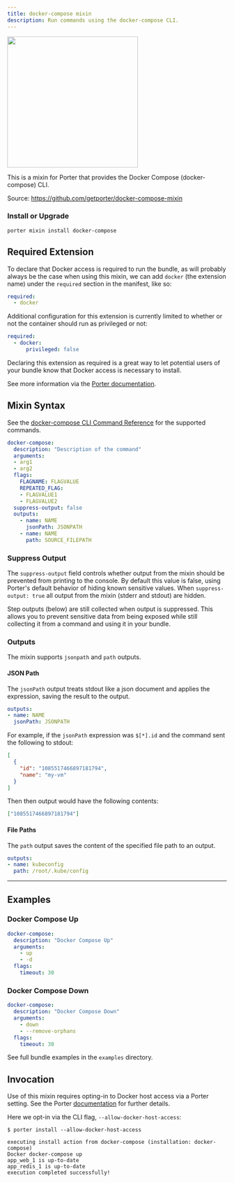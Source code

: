 ```yaml
---
title: docker-compose mixin
description: Run commands using the docker-compose CLI.
---
```


<img src="/images/mixins/docker-compose.png" class="mixin-logo" style="width: 300px"/>

This is a mixin for Porter that provides the Docker Compose (docker-compose) CLI.

Source: https://github.com/getporter/docker-compose-mixin

### Install or Upgrade
```
porter mixin install docker-compose
```

## Required Extension

To declare that Docker access is required to run the bundle, as will probably
always be the case when using this mixin, we can add `docker` (the extension name)
under the `required` section in the manifest, like so:

```yaml
required:
  - docker
```

Additional configuration for this extension is currently limited to whether or
not the container should run as privileged or not:

```yaml
required:
  - docker:
      privileged: false
```

Declaring this extension as required is a great way to let potential users of
your bundle know that Docker access is necessary to install.

See more information via the [Porter documentation](/author-bundles/#docker).

## Mixin Syntax

See the [docker-compose CLI Command Reference](https://docs.docker.com/docker-compose/reference/) for the supported commands.

```yaml
docker-compose:
  description: "Description of the command"
  arguments:
  - arg1
  - arg2
  flags:
    FLAGNAME: FLAGVALUE
    REPEATED_FLAG:
    - FLAGVALUE1
    - FLAGVALUE2
  suppress-output: false
  outputs:
    - name: NAME
      jsonPath: JSONPATH
    - name: NAME
      path: SOURCE_FILEPATH
```

### Suppress Output

The `suppress-output` field controls whether output from the mixin should be
prevented from printing to the console. By default this value is false, using
Porter's default behavior of hiding known sensitive values. When 
`suppress-output: true` all output from the mixin (stderr and stdout) are hidden.

Step outputs (below) are still collected when output is suppressed. This allows
you to prevent sensitive data from being exposed while still collecting it from
a command and using it in your bundle.

### Outputs

The mixin supports `jsonpath` and `path` outputs.


#### JSON Path

The `jsonPath` output treats stdout like a json document and applies the expression, saving the result to the output.

```yaml
outputs:
- name: NAME
  jsonPath: JSONPATH
```

For example, if the `jsonPath` expression was `$[*].id` and the command sent the following to stdout: 

```json
[
  {
    "id": "1085517466897181794",
    "name": "my-vm"
  }
]
```

Then then output would have the following contents:

```json
["1085517466897181794"]
```

#### File Paths

The `path` output saves the content of the specified file path to an output.

```yaml
outputs:
- name: kubeconfig
  path: /root/.kube/config
```

---

## Examples

### Docker Compose Up

```yaml
docker-compose:
  description: "Docker Compose Up"
  arguments:
    - up
    - -d
  flags:
    timeout: 30
```

### Docker Compose Down

```yaml
docker-compose:
  description: "Docker Compose Down"
  arguments:
    - down
    - --remove-orphans
  flags:
    timeout: 30
```

See full bundle examples in the `examples` directory.

## Invocation

Use of this mixin requires opting-in to Docker host access via a Porter setting.  See the Porter [documentation](/configuration/#allow-docker-host-access) for further details.

Here we opt-in via the CLI flag, `--allow-docker-host-access`:

```shell
$ porter install --allow-docker-host-access

executing install action from docker-compose (installation: docker-compose)
Docker docker-compose up
app_web_1 is up-to-date
app_redis_1 is up-to-date
execution completed successfully!
```

